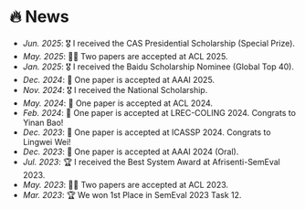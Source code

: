 # 🔥 News

- *Jun. 2025*: 🎖 I received the CAS Presidential Scholarship (Special Prize).
- *May. 2025*: 🎉🎉 Two papers are accepted at ACL 2025.
- *Jan. 2025*: 🎖 I received the Baidu Scholarship Nominee (Global Top 40).
- *Dec. 2024*: 🎉 One paper is accepted at AAAI 2025.
- *Nov. 2024*: 🎖 I received the National Scholarship.
- *May. 2024*: 🎉 One paper is accepted at ACL 2024.
- *Feb. 2024*: 🎉 One paper is accepted at LREC-COLING 2024. Congrats to Yinan Bao!
- *Dec. 2023*: 🎉 One paper is accepted at ICASSP 2024. Congrats to Lingwei Wei!
- *Dec. 2023*: 🎉 One paper is accepted at AAAI 2024 (Oral).
- *Jul. 2023*: 🏆 I received the Best System Award at Afrisenti-SemEval 2023.
- *May. 2023*: 🎉🎉 Two papers are accepted at ACL 2023.
- *Mar. 2023*: 🏆 We won 1st Place in SemEval 2023 Task 12.